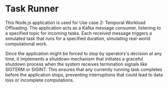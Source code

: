 # Task Runner
This Node.js application is used for Use case 2: Temporal Workload Offloading. The application acts as a Kafka message consumer, listening to a specified topic for incoming tasks. Each received message triggers a simulated task that runs for a specified duration, simulating real-world computational work.

Since the application might be forced to stop by operators's decision at any time, it implements a shutdown mechanism that initiates a graceful shutdown process when the system receives termination signals like SIGTERM or SIGINT. This ensures that any currently running task completes before the application stops, preventing interruptions that could lead to data loss or incomplete computations.